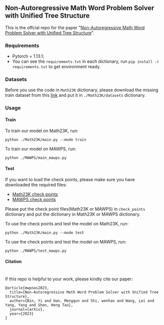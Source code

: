 ## Non-Autoregressive Math Word Problem Solver with Unified Tree Structure 

This is the offcial repo for the paper "[Non-Autoregressive Math Word Problem Solver with Unified Tree Structure]()".


### Requirements

* Pytorch = 1.13.1;
* You can see the `requirements.txt` in each dictionary, run `pip install -r requirements.txt` to get environment ready.

### Datasets

Before you use the code in `Math23K` dictionary, please download the missing train dataset from this [link](https://pan.baidu.com/s/17t6NZUjDW9MJdi0UzK9TJg?pwd=q61p) and put it in `./Math23K/datasets` dictionary.

### Usage

#### Train
To train our model on Math23K, run:
```
python ./Math23K/main.py --mode train
```
To train our model on MAWPS, run:
```
python ./MAWPS/main_mawps.py
```
#### Test

If you want to load the check points, please make sure you have downloaded the required files:
* [Math23K check points](https://pan.baidu.com/s/1CQgW2mV3Mt7ry6gKIw9j3Q?pwd=28iz)
* [MAWPS check points](https://pan.baidu.com/s/1_tTEemyCXZQ0H4gkFOuqJg?pwd=pzy1)

Please put the check point files(Math23K or MAWPS) in `check_points` dictionary and put the dictionary in Math23K or MAWPS dictionary.

To use the check points and test the model on Math23K, run:
```
python ./Math23K/main.py --mode test
```
To use the check points and test the model on MAWPS, run:
```
python ./MAWPS/test_mawps.py
```
#### Citation
#
If this repo is helpful to your work, please kindly cite our paper:
```
@article{mwpnas2023,
  title={Non-Autoregressive Math Word Problem Solver with Unified Tree Structure},
  author={Bin, Yi and Han, Mengqun and Shi, wenhao and Wang, Lei and Yang, Yang and Shen, Heng Tao},
  journal={arXiv},
  year={2023}
}
```
